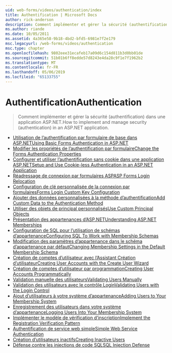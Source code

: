 ```yaml
---
uid: web-forms/videos/authentication/index
title: Authentification | Microsoft Docs
author: rick-anderson
description: Comment implémenter et gérer la sécurité (authentification) dans une application ASP.NET.
ms.author: riande
ms.date: 10/05/2011
ms.assetid: 4a365e58-9b18-4bd2-bfd5-6981e7f2e179
msc.legacyurl: /web-forms/videos/authentication
msc.type: chapter
ms.openlocfilehash: 9802eee31ecafeb17a09d6c154d811b3d0bb01de
ms.sourcegitcommit: 51b01b6ff8edde57d8243e4da28c9f1e7f1962b2
ms.translationtype: MT
ms.contentlocale: fr-FR
ms.lasthandoff: 05/06/2019
ms.locfileid: "65133755"
---
```

# <a name="authentication"></a><span data-ttu-id="0e7fe-103">Authentification</span><span class="sxs-lookup"><span data-stu-id="0e7fe-103">Authentication</span></span>

> <span data-ttu-id="0e7fe-104">Comment implémenter et gérer la sécurité (authentification) dans une application ASP.NET.</span><span class="sxs-lookup"><span data-stu-id="0e7fe-104">How to implement and manage security (authentication) in an ASP.NET application.</span></span>

- [<span data-ttu-id="0e7fe-105">Utilisation de l’authentification par formulaire de base dans ASP.NET</span><span class="sxs-lookup"><span data-stu-id="0e7fe-105">Using Basic Forms Authentication in ASP.NET</span></span>](using-basic-forms-authentication-in-aspnet.md)
- [<span data-ttu-id="0e7fe-106">Modifier les propriétés de l’authentification par formulaire</span><span class="sxs-lookup"><span data-stu-id="0e7fe-106">Change the Forms Authentication Properties</span></span>](how-to-change-the-forms-authentication-properties.md)
- [<span data-ttu-id="0e7fe-107">Configurer et utiliser l’authentification sans cookie dans une application ASP.NET</span><span class="sxs-lookup"><span data-stu-id="0e7fe-107">Setup and Use Cookie-less Authentication in an ASP.NET Application</span></span>](how-to-setup-and-use-cookie-less-authentication-in-an-aspnet-application.md)
- [<span data-ttu-id="0e7fe-108">Réadressage de connexion par formulaires ASP</span><span class="sxs-lookup"><span data-stu-id="0e7fe-108">ASP Forms Login Relocation</span></span>](asp-forms-login-relocation.md)
- [<span data-ttu-id="0e7fe-109">Configuration de clé personnalisée de la connexion par formulaires</span><span class="sxs-lookup"><span data-stu-id="0e7fe-109">Forms Login Custom Key Configuration</span></span>](forms-login-custom-key-configuration.md)
- [<span data-ttu-id="0e7fe-110">Ajouter des données personnalisées à la méthode d’authentification</span><span class="sxs-lookup"><span data-stu-id="0e7fe-110">Add Custom Data to the Authentication Method</span></span>](add-custom-data-to-the-authentication-method.md)
- [<span data-ttu-id="0e7fe-111">Utiliser des objets de principal personnalisés</span><span class="sxs-lookup"><span data-stu-id="0e7fe-111">Use Custom Principal Objects</span></span>](use-custom-principal-objects.md)
- [<span data-ttu-id="0e7fe-112">Présentation des appartenances d’ASP.NET</span><span class="sxs-lookup"><span data-stu-id="0e7fe-112">Understanding ASP.NET Memberships</span></span>](understanding-aspnet-memberships.md)
- [<span data-ttu-id="0e7fe-113">Configuration de SQL pour l’utilisation de schémas d’appartenance</span><span class="sxs-lookup"><span data-stu-id="0e7fe-113">Configuring SQL To Work with Membership Schemas</span></span>](configuring-sql-to-work-with-membership-schemas.md)
- [<span data-ttu-id="0e7fe-114">Modification des paramètres d’appartenance dans le schéma d’appartenance par défaut</span><span class="sxs-lookup"><span data-stu-id="0e7fe-114">Changing Membership Settings in the Default Membership Schema</span></span>](changing-membership-settings-in-the-default-membership-schema.md)
- [<span data-ttu-id="0e7fe-115">Création de comptes d’utilisateur avec l’Assistant Création d’utilisateur</span><span class="sxs-lookup"><span data-stu-id="0e7fe-115">Creating User Accounts with the Create User Wizard</span></span>](creating-user-accounts-with-the-create-user-wizard.md)
- [<span data-ttu-id="0e7fe-116">Création de comptes d’utilisateur par programmation</span><span class="sxs-lookup"><span data-stu-id="0e7fe-116">Creating User Accounts Programmatically</span></span>](creating-user-accounts-programmatically.md)
- [<span data-ttu-id="0e7fe-117">Validation manuelle des utilisateurs</span><span class="sxs-lookup"><span data-stu-id="0e7fe-117">Validating Users Manually</span></span>](validating-users-manually.md)
- [<span data-ttu-id="0e7fe-118">Validation des utilisateurs avec le contrôle Login</span><span class="sxs-lookup"><span data-stu-id="0e7fe-118">Validating Users with the Login Control</span></span>](validating-users-with-the-login-control.md)
- [<span data-ttu-id="0e7fe-119">Ajout d’utilisateurs à votre système d’appartenance</span><span class="sxs-lookup"><span data-stu-id="0e7fe-119">Adding Users to Your Membership System</span></span>](adding-users-to-your-membership-system.md)
- [<span data-ttu-id="0e7fe-120">Enregistrement des utilisateurs dans votre système d’appartenance</span><span class="sxs-lookup"><span data-stu-id="0e7fe-120">Logging Users Into Your Membership System</span></span>](logging-users-into-your-membership-system.md)
- [<span data-ttu-id="0e7fe-121">Implémenter le modèle de vérification d’inscription</span><span class="sxs-lookup"><span data-stu-id="0e7fe-121">Implement the Registration Verification Pattern</span></span>](implement-the-registration-verification-pattern.md)
- [<span data-ttu-id="0e7fe-122">Authentification de service web simple</span><span class="sxs-lookup"><span data-stu-id="0e7fe-122">Simple Web Service Authentication</span></span>](simple-web-service-authentication.md)
- [<span data-ttu-id="0e7fe-123">Création d’utilisateurs inactifs</span><span class="sxs-lookup"><span data-stu-id="0e7fe-123">Creating Inactive Users</span></span>](creating-inactive-users.md)
- [<span data-ttu-id="0e7fe-124">Défense contre les injections de code SQL</span><span class="sxs-lookup"><span data-stu-id="0e7fe-124">SQL Injection Defense</span></span>](sql-injection-defense.md)
